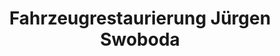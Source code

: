 ---
title: "Fahrzeugrestaurierung Jürgen Swoboda"
url: /steinbergkirche/fahrzeugrestaurierung-juergen-swoboda/
shop: Autohaus
---